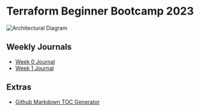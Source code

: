 # Terraform Beginner Bootcamp 2023

![Architectural Diagram](https://github.com/vitalii-sharapov/terraform-beginner-bootcamp-2023/assets/90422092/beb0bde7-242d-4d3b-a171-57f65e7f0c2d)


## Weekly Journals
- [Week 0 Journal](journal/week0.md)
- [Week 1 Journal](journal/week1.md)

## Extras
- [Github Markdown TOC Generator](https://ecotrust-canada.github.io/markdown-toc/)
